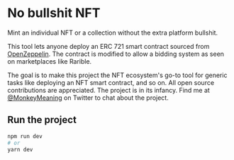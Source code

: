 # No bullshit NFT
Mint an individual NFT or a collection without the extra platform bullshit.

This tool lets anyone deploy an ERC 721 smart contract sourced from [OpenZeppelin](https://docs.openzeppelin.com/contracts/4.x/api/token/erc721#ERC721PresetMinterPauserAutoId). The contract is modified to allow a bidding system as seen on marketplaces like Rarible.

The goal is to make this project the NFT ecosystem's go-to tool for generic tasks like deploying an NFT smart contract, and so on.
All open source contributions are appreciated. The project is in its infancy. Find me at [@MonkeyMeaning](https://twitter.com/MonkeyMeaning) on Twitter to chat about the project.

## Run the project

```bash
npm run dev
# or
yarn dev
```

